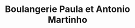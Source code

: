 ---
title: "Boulangerie Paula et Antonio Martinho"
url: /pontault-combault/boulangerie-paula-et-antonio-martinho/
shop: Bäckerei
---